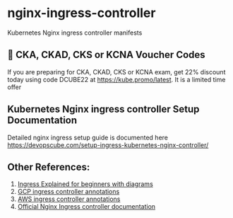 # nginx-ingress-controller

Kubernetes Nginx ingress controller manifests

## 🚀 CKA, CKAD, CKS or KCNA Voucher Codes

If you are preparing for CKA, CKAD, CKS or KCNA exam, get 22% discount today using code DCUBE22 at https://kube.promo/latest. It is a limited time offer


## Kubernetes Nginx ingress controller Setup Documentation

Detailed nginx ingress setup guide is documented here https://devopscube.com/setup-ingress-kubernetes-nginx-controller/

## Other References:

1. [Ingress Explained for beginners with diagrams](https://devopscube.com/kubernetes-ingress-tutorial/)
2. [GCP ingress controller annotations](https://cloud.google.com/kubernetes-engine/docs/how-to/load-balance-ingress#ingress_annotations)
3. [AWS ingress controller annotations](https://docs.aws.amazon.com/eks/latest/userguide/network-load-balancing.html)
4. [Official Nginx Ingress controller documentation](https://kubernetes.github.io/ingress-nginx/)
